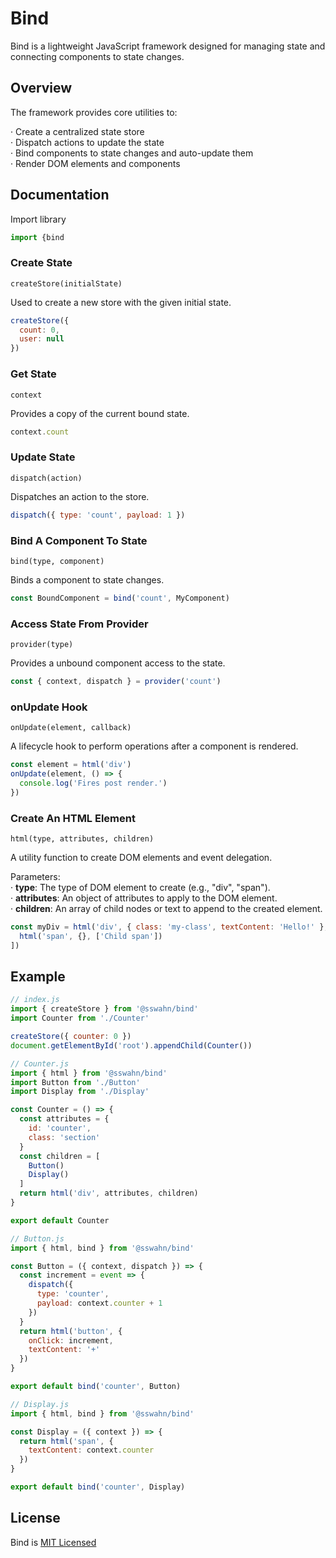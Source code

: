 # Bind
Bind is a lightweight JavaScript framework designed for managing state and connecting components to state changes.

## Overview
The framework provides core utilities to:

  · Create a centralized state store  
  · Dispatch actions to update the state  
  · Bind components to state changes and auto-update them  
  · Render DOM elements and components  

## Documentation  
Import library
```javascript
import {bind 
```
### Create State
`createStore(initialState)`  

Used to create a new store with the given initial state.  
```javascript
createStore({
  count: 0,
  user: null
})
```

### Get State
`context`  

Provides a copy of the current bound state.  
```javascript
context.count
```

### Update State
`dispatch(action)`  

Dispatches an action to the store.  
```javascript
dispatch({ type: 'count', payload: 1 })
```

### Bind A Component To State
`bind(type, component)`  

Binds a component to state changes.  
```javascript
const BoundComponent = bind('count', MyComponent)
```
### Access State From Provider
`provider(type)`  

Provides a unbound component access to the state.  
```javascript
const { context, dispatch } = provider('count')
```

### onUpdate Hook
`onUpdate(element, callback)`

A lifecycle hook to perform operations after a component is rendered.  
```javascript
const element = html('div')
onUpdate(element, () => {
  console.log('Fires post render.')
})
```

 ### Create An HTML Element
`html(type, attributes, children)`  

A utility function to create DOM elements and event delegation.

Parameters:  
  · **type**: The type of DOM element to create (e.g., "div", "span").  
  · **attributes**: An object of attributes to apply to the DOM element.  
  · **children**: An array of child nodes or text to append to the created element.  
```javascript
const myDiv = html('div', { class: 'my-class', textContent: 'Hello!' }, [
  html('span', {}, ['Child span'])
])
```

## Example
```javascript
// index.js
import { createStore } from '@sswahn/bind'
import Counter from './Counter'

createStore({ counter: 0 })
document.getElementById('root').appendChild(Counter())
```
```javascript
// Counter.js
import { html } from '@sswahn/bind'
import Button from './Button'
import Display from './Display'

const Counter = () => {
  const attributes = {
    id: 'counter',
    class: 'section'
  }
  const children = [
    Button()
    Display()
  ]
  return html('div', attributes, children)
}

export default Counter
```
```javascript
// Button.js
import { html, bind } from '@sswahn/bind'

const Button = ({ context, dispatch }) => {
  const increment = event => {
    dispatch({
      type: 'counter',
      payload: context.counter + 1
    })
  }
  return html('button', {
    onClick: increment,
    textContent: '+'
  })
}

export default bind('counter', Button)
```
```javascript
// Display.js
import { html, bind } from '@sswahn/bind'

const Display = ({ context }) => {
  return html('span', {
    textContent: context.counter
  })
}

export default bind('counter', Display)
```
## License
Bind is [MIT Licensed](https://github.com/sswahn/bind/blob/main/LICENSE)
